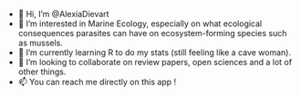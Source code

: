 - 👋 Hi, I’m @AlexiaDievart
- 👀 I’m interested in Marine Ecology, especially on what ecological consequences parasites can have on ecosystem-forming species such as mussels.
- 🌱 I’m currently learning R to do my stats (still feeling like a cave woman).
- 💞️ I’m looking to collaborate on review papers, open sciences and a lot of other things.
- 📫 You can reach me directly on this app !

<!---
AlexiaDievart/AlexiaDievart is a ✨ special ✨ repository because its `README.md` (this file) appears on your GitHub profile.
You can click the Preview link to take a look at your changes.
--->
